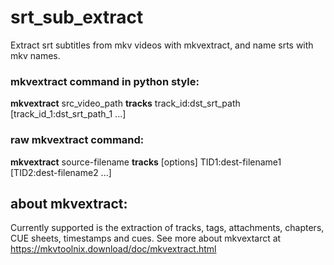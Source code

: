 # srt_sub_extract

Extract srt subtitles from mkv videos with mkvextract, and name srts with mkv names.

### mkvextract command in python style:
**mkvextract** src_video_path **tracks** track_id:dst_srt_path [track_id_1:dst_srt_path_1 ...]

### raw mkvextract command:
**mkvextract** source-filename **tracks** [options] TID1:dest-filename1 [TID2:dest-filename2 ...]

## about mkvextract:
Currently supported is the extraction of tracks, tags, attachments, chapters, CUE sheets, timestamps and cues.
See more about mkvextarct at https://mkvtoolnix.download/doc/mkvextract.html
